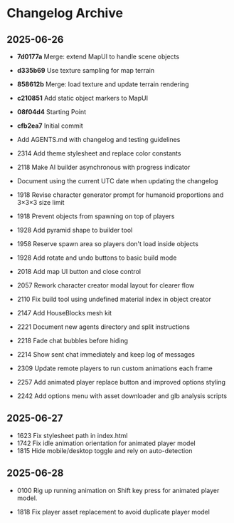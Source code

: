 # Changelog Archive

## 2025-06-26
- **7d0177a** Merge: extend MapUI to handle scene objects
- **d335b69** Use texture sampling for map terrain
- **858612b** Merge: load texture and update terrain rendering
- **c210851** Add static object markers to MapUI
- **08f04d4** Starting Point
- **cfb2ea7** Initial commit
- Add AGENTS.md with changelog and testing guidelines
- 2314 Add theme stylesheet and replace color constants

- 2118 Make AI builder asynchronous with progress indicator
- Document using the current UTC date when updating the changelog
- 1918 Revise character generator prompt for humanoid proportions and 3×3×3 size limit
- 1918 Prevent objects from spawning on top of players
- 1928 Add pyramid shape to builder tool

- 1958 Reserve spawn area so players don't load inside objects
- 1928 Add rotate and undo buttons to basic build mode
- 2018 Add map UI button and close control
- 2057 Rework character creator modal layout for clearer flow
- 2110 Fix build tool using undefined material index in object creator
- 2147 Add HouseBlocks mesh kit


- 2221 Document new agents directory and split instructions
- 2218 Fade chat bubbles before hiding
- 2214 Show sent chat immediately and keep log of messages
- 2309 Update remote players to run custom animations each frame
- 2257 Add animated player replace button and improved options styling
- 2242 Add options menu with asset downloader and glb analysis scripts

## 2025-06-27
- 1623 Fix stylesheet path in index.html
- 1742 Fix idle animation orientation for animated player model
- 1815 Hide mobile/desktop toggle and rely on auto-detection

## 2025-06-28
- 0100 Rig up running animation on Shift key press for animated player model.

- 1818 Fix player asset replacement to avoid duplicate player model


